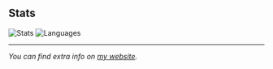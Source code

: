 ## Stats
![Stats](https://github-readme-stats.vercel.app/api?username=akisblack&count_private=true&show_icons=true&theme=dark&hide_border=true&hide_title=true&hide_rank=true)
![Languages](https://github-readme-stats.vercel.app/api/top-langs/?username=akisblack&layout=compact&langs_count=10&theme=dark&hide_border=true&hide_title=true)

---

*You can find extra info on [my website](https://akisblack.github.io).*
